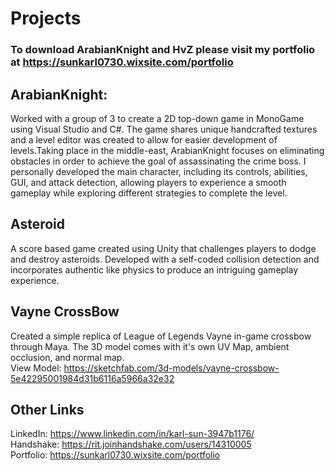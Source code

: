 # Projects


### To download ArabianKnight and HvZ please visit my portfolio at https://sunkarl0730.wixsite.com/portfolio


## ArabianKnight: 
Worked with a group of 3 to create a 2D top-down game in MonoGame using Visual Studio and C#. The game shares unique handcrafted textures and a level editor was created to allow for easier development of levels.Taking place in the middle-east, ArabianKnight focuses on eliminating obstacles in order to achieve the goal of assassinating the crime boss. I personally developed the main character, including its controls, abilities, GUI, and attack detection, allowing players to experience a smooth gameplay while exploring different strategies to complete the level.

## Asteroid
A score based game created using Unity that challenges players to dodge and destroy asteroids. Developed with a self-coded collision detection and incorporates authentic like physics to produce an intriguing gameplay experience.

## Vayne CrossBow
Created a simple replica of League of Legends Vayne in-game crossbow through Maya. The 3D model comes with it's own UV Map, ambient occlusion, and normal map.<br>
View Model: https://sketchfab.com/3d-models/vayne-crossbow-5e42295001984d31b6116a5966a32e32

## Other Links
LinkedIn: https://www.linkedin.com/in/karl-sun-3947b1176/ <br>
Handshake: https://rit.joinhandshake.com/users/14310005 <br>
Portfolio: https://sunkarl0730.wixsite.com/portfolio
